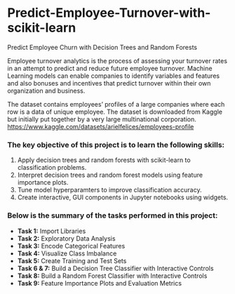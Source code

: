 # Predict-Employee-Turnover-with-scikit-learn
Predict Employee Churn with Decision Trees and Random Forests

Employee turnover analytics is the process of assessing your turnover rates in an attempt to predict and reduce future employee turnover. Machine Learning models can enable companies to identify variables and features and also bonuses and incentives that predict turnover within their own organization and business.

The dataset contains employees’ profiles of a large companies where each row is a data of unique employee. The dataset is downloaded from Kaggle but initially put together by a very large multinational corporation.
https://www.kaggle.com/datasets/arielfelices/employees-profile

### The key objective of this project is to learn the following skills:
1.	Apply decision trees and random forests with scikit-learn to classification problems.
2.	Interpret decision trees and random forest models using feature importance plots.
3.	Tune model hyperparamters to improve classification accuracy.
4.	Create interactive, GUI components in Jupyter notebooks using widgets.

### Below is the summary of the tasks performed in this project:
- __Task 1:__ Import Libraries
- __Task 2:__ Exploratory Data Analysis
- __Task 3:__ Encode Categorical Features
- __Task 4:__ Visualize Class Imbalance
- __Task 5:__ Create Training and Test Sets
- __Task 6 & 7:__ Build a Decision Tree Classifier with Interactive Controls
- __Task 8:__ Build a Random Forest Classifier with Interactive Controls
- __Task 9:__ Feature Importance Plots and Evaluation Metrics

